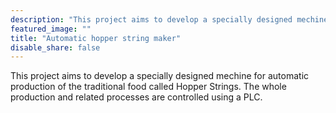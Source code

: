 ```yaml
---
description: "This project aims to develop a specially designed mechine for automatic production of the traditional food called Hopper Strings. The whole production and related processes are controlled using a PLC."
featured_image: ""
title: "Automatic hopper string maker"
disable_share: false
---
```

This project aims to develop a specially designed mechine for automatic production of the traditional food called Hopper Strings. The whole production and related processes are controlled using a PLC.
